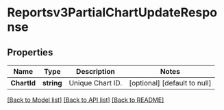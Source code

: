 # Reportsv3PartialChartUpdateResponse

## Properties
Name | Type | Description | Notes
------------ | ------------- | ------------- | -------------
**ChartId** | **string** | Unique Chart ID. | [optional] [default to null]

[[Back to Model list]](../README.md#documentation-for-models) [[Back to API list]](../README.md#documentation-for-api-endpoints) [[Back to README]](../README.md)

